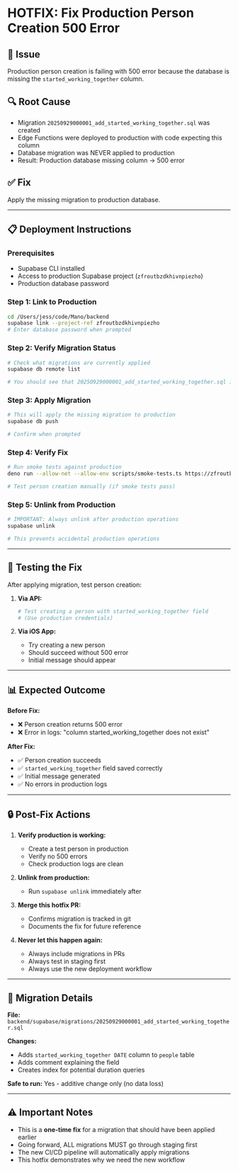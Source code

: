 # HOTFIX: Fix Production Person Creation 500 Error

## 🚨 Issue
Production person creation is failing with 500 error because the database is missing the `started_working_together` column.

## 🔍 Root Cause
- Migration `20250929000001_add_started_working_together.sql` was created
- Edge Functions were deployed to production with code expecting this column
- Database migration was NEVER applied to production
- Result: Production database missing column → 500 error

## ✅ Fix
Apply the missing migration to production database.

---

## 📋 Deployment Instructions

### Prerequisites
- Supabase CLI installed
- Access to production Supabase project (`zfroutbzdkhivnpiezho`)
- Production database password

### Step 1: Link to Production
```bash
cd /Users/jess/code/Mano/backend
supabase link --project-ref zfroutbzdkhivnpiezho
# Enter database password when prompted
```

### Step 2: Verify Migration Status
```bash
# Check what migrations are currently applied
supabase db remote list

# You should see that 20250929000001_add_started_working_together.sql is NOT applied
```

### Step 3: Apply Migration
```bash
# This will apply the missing migration to production
supabase db push

# Confirm when prompted
```

### Step 4: Verify Fix
```bash
# Run smoke tests against production
deno run --allow-net --allow-env scripts/smoke-tests.ts https://zfroutbzdkhivnpiezho.supabase.co

# Test person creation manually (if smoke tests pass)
```

### Step 5: Unlink from Production
```bash
# IMPORTANT: Always unlink after production operations
supabase unlink

# This prevents accidental production operations
```

---

## 🧪 Testing the Fix

After applying migration, test person creation:

1. **Via API:**
   ```bash
   # Test creating a person with started_working_together field
   # (Use production credentials)
   ```

2. **Via iOS App:**
   - Try creating a new person
   - Should succeed without 500 error
   - Initial message should appear

---

## 📊 Expected Outcome

**Before Fix:**
- ❌ Person creation returns 500 error
- ❌ Error in logs: "column started_working_together does not exist"

**After Fix:**
- ✅ Person creation succeeds
- ✅ `started_working_together` field saved correctly
- ✅ Initial message generated
- ✅ No errors in production logs

---

## 🔒 Post-Fix Actions

1. **Verify production is working:**
   - Create a test person in production
   - Verify no 500 errors
   - Check production logs are clean

2. **Unlink from production:**
   - Run `supabase unlink` immediately after

3. **Merge this hotfix PR:**
   - Confirms migration is tracked in git
   - Documents the fix for future reference

4. **Never let this happen again:**
   - Always include migrations in PRs
   - Always test in staging first
   - Always use the new deployment workflow

---

## 📝 Migration Details

**File:** `backend/supabase/migrations/20250929000001_add_started_working_together.sql`

**Changes:**
- Adds `started_working_together DATE` column to `people` table
- Adds comment explaining the field
- Creates index for potential duration queries

**Safe to run:** Yes - additive change only (no data loss)

---

## ⚠️ Important Notes

- This is a **one-time fix** for a migration that should have been applied earlier
- Going forward, ALL migrations MUST go through staging first
- The new CI/CD pipeline will automatically apply migrations
- This hotfix demonstrates why we need the new workflow
